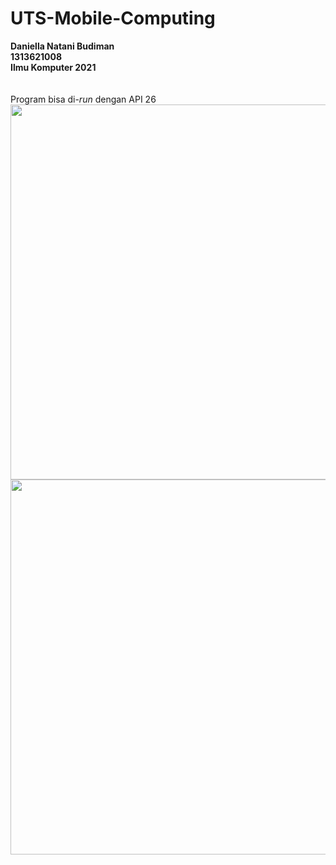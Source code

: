 # UTS-Mobile-Computing
<b>Daniella Natani Budiman</b>
<br>
<b>1313621008</b>
<br>
<b>Ilmu Komputer 2021</b>
<br>
<br>
<br>
Program bisa di-<i>run</i> dengan API 26
<br>
<img src="https://github.com/daniella-9/UTS-Mobile-Computing/assets/87356260/6eee0478-e458-4d19-a258-8900659d06f6" width="600">
<br>
<img src="https://github.com/daniella-9/UTS-Mobile-Computing/assets/87356260/d5ffbac7-696a-4046-9b8a-0fd73d031a08" width="600">
